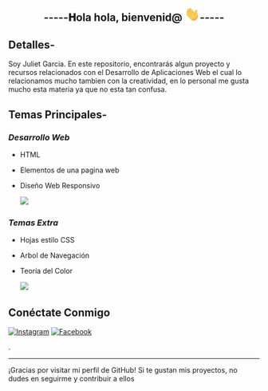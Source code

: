 <div align="center">
<h2> -----𝐇ola hola, bienvenid@ <img src="https://github.com/ABSphreak/ABSphreak/blob/master/gifs/Hi.gif" width="30px">-----</h2>
</div>

## Detalles-

Soy Juliet Garcia. En este repositorio, encontrarás algun proyecto y recursos relacionados con el Desarrollo de Aplicaciones Web el cual lo relacionamos mucho tambien con la creatividad, en lo personal me gusta mucho esta materia ya que no esta tan confusa.

## Temas Principales-

###  *Desarrollo Web*
- HTML
- Elementos de una pagina web
- Diseño Web Responsivo


   <a href="https://link-al-desarrollo-web.com" target="_blank">
  <img src="https://img.shields.io/badge/Ver%20más-Desarrollo%20Web-pink?style=for-the-badge">
</a>

### *Temas Extra*
- Hojas estilo CSS
- Arbol de Navegación
- Teoría del Color


   <a href="https://link-a-temas-extra.com" target="_blank">
  <img src="https://img.shields.io/badge/Ver%20más-Temas%20Extra-pink?style=for-the-badge">
</a>

## Conéctate Conmigo

[![Instagram](https://img.shields.io/badge/Instagram-%23E4405F.svg?style=for-the-badge&logo=Instagram&logoColor=white)]( https://www.instagram.com/ykl_mgt?igsh=MTRuMDJ5enJ3dHFqcQ%3D%3D&utm_source=qr)
[![Facebook](https://img.shields.io/badge/Facebook-%231877F2.svg?style=for-the-badge&logo=Facebook&logoColor=white)](https://www.facebook.com/itkayul.montes?mibextid=LQQJ4d)

.

---

¡Gracias por visitar mi perfil de GitHub! Si te gustan mis proyectos, no dudes en seguirme y contribuir a ellos
    
